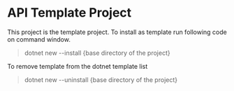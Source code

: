 # API Template Project

This project is the template project. To install as template run following code on command window.

> dotnet new --install {base directory of the project}

To remove template from the dotnet template list

> dotnet new --uninstall {base directory of the project}

